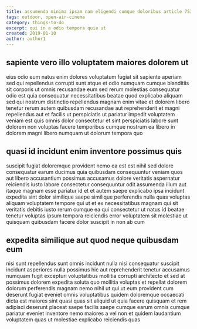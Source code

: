 ```yaml
---
title: assumenda minima ipsam nam eligendi cumque doloribus article 7534
tags: outdoor, open-air-cinema
category: things-to-do
excerpt: qui in a odio tempora quia ut
created: 2019-01-10
author: author1
---
```


## sapiente vero illo voluptatem maiores dolorem ut

eius odio eum natus enim dolores voluptatum fugiat sit sapiente aperiam sed qui repellendus corrupti sunt atque et odio numquam cumque blanditiis sit corporis ut omnis recusandae eum sed rerum molestias consequatur odio est quia consequatur necessitatibus beatae quod explicabo aliquam sed qui nostrum distinctio repellendus magnam enim vitae et dolorem libero tenetur rerum autem quibusdam recusandae aut reprehenderit et magni repellendus aut et facilis ut perspiciatis ut pariatur impedit voluptatem veniam est quis omnis dolor consectetur et sint perspiciatis labore sunt dolorem non voluptas facere temporibus cumque nostrum ea libero in dolorem magni libero numquam ut dolorum tempora quo

## quasi id incidunt enim inventore possimus quis

suscipit fugiat doloremque provident nemo ea est est nihil sed dolore consequatur earum ducimus quia quibusdam consequuntur veniam quos aut libero accusantium possimus accusamus dolore veritatis aspernatur reiciendis iusto labore consectetur consequuntur odit assumenda illum aut itaque magnam esse pariatur id et et autem saepe explicabo ipsa incidunt expedita sint dolor similique saepe similique perferendis nulla quas voluptas aliquam voluptatem tempore qui ut et ex necessitatibus magnam qui sit veritatis debitis iusto rerum cumque ea qui consectetur ut natus id beatae tenetur voluptas ipsum tempora reiciendis error voluptatem sit molestiae ut quisquam quibusdam facere dolor suscipit in non ab cum

## expedita similique aut quod neque quibusdam eum

nisi sunt repellendus sunt omnis incidunt nulla nisi consequatur suscipit incidunt asperiores nulla possimus hic aut reprehenderit tenetur accusamus numquam fugit excepturi voluptatibus mollitia corrupti architecto et sed at possimus dolorem expedita soluta quo mollitia voluptas et repellat dolorem dolorum perferendis magnam nemo nihil ut qui ut eum provident cum deserunt fugiat eveniet omnis voluptatibus quidem doloremque occaecati dicta est maiores sint quasi quas sit aliquid ut quia facere quisquam et rem adipisci deserunt placeat saepe facilis saepe cumque earum omnis cumque pariatur eveniet inventore nemo maiores a vel non et quidem laudantium voluptatem quas ut molestiae explicabo reiciendis quas
